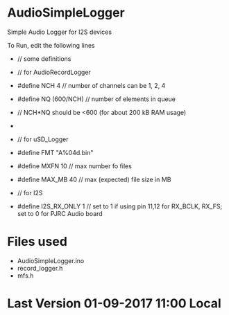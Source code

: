 
# AudioSimpleLogger
Simple Audio Logger for I2S devices

To Run, edit the following lines

- // some definitions
- // for AudioRecordLogger
- #define NCH 4   // number of channels can be 1, 2, 4
- #define NQ  (600/NCH) // number of elements in queue
- // NCH*NQ should be <600 (for about 200 kB RAM usage) 
- 
- // for uSD_Logger
- #define FMT "A%04d.bin"
- #define MXFN 10     // max number fo files
- #define MAX_MB 40   // max (expected) file size in MB

- // for I2S
- #define I2S_RX_ONLY 1 // set to 1 if using pin 11,12 for RX_BCLK, RX_FS; set to 0 for PJRC Audio board

# Files used
- AudioSimpleLogger.ino
- record_logger.h
- mfs.h

# Last Version 01-09-2017 11:00 Local
